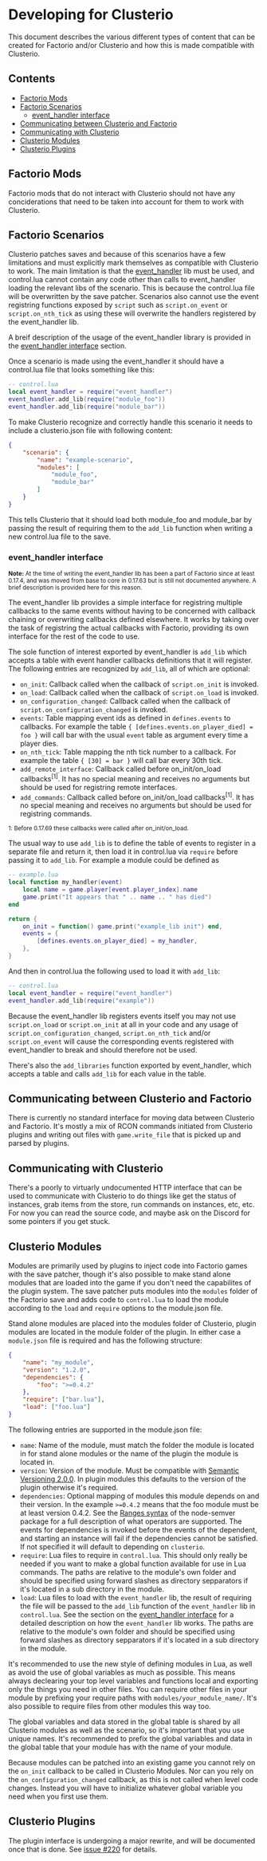 Developing for Clusterio
========================

This document describes the various different types of content that can
be created for Factorio and/or Clusterio and how this is made compatible
with Clusterio.


Contents
--------

- [Factorio Mods](#factorio-mods)
- [Factorio Scenarios](#factorio-scenarios)
    - [event_handler interface](#event_handler-interface)
- [Communicating between Clusterio and Factorio](#communicating-between-clusterio-and-factorio)
- [Communicating with Clusterio](#communicating-with-clusterio)
- [Clusterio Modules](#clusterio-modules)
- [Clusterio Plugins](#clusterio-plugins)


Factorio Mods
-------------

Factorio mods that do not interact with Clusterio should not have any
conciderations that need to be taken into account for them to work with
Clusterio.


Factorio Scenarios
------------------

Clusterio patches saves and because of this scenarios have a few
limitations and must explicitly mark themselves as compatible with
Clusterio to work.  The main limitation is that the
[event_handler](https://github.com/wube/factorio-data/blob/master/core/lualib/event_handler.lua)
lib must be used, and control.lua cannot contain any code other than
calls to event_handler loading the relevant libs of the scenario.
This is because the control.lua file will be overwritten by the save
patcher.  Scenarios also cannot use the event registring functions
exposed by `script` such as `script.on_event` or `script.on_nth_tick` as
using these will overwrite the handlers registered by the
event_handler lib.

A breif description of the usage of the event_handler library is
provided in the [event_handler interface](#event_handler-interface)
section.

Once a scenario is made using the event_handler it should have a
control.lua file that looks something like this:

```lua
-- control.lua
local event_handler = require("event_handler")
event_handler.add_lib(require("module_foo"))
event_handler.add_lib(require("module_bar"))
```

To make Clusterio recognize and correctly handle this scenario it
needs to include a clusterio.json file with following content:

```json
{
    "scenario": {
        "name": "example-scenario",
        "modules": [
            "module_foo",
            "module_bar"
        ]
    }
}
```

This tells Clusterio that it should load both module_foo and module_bar
by passing the result of requiring them to the  `add_lib` function when
writing a new control.lua file to the save.


### event_handler interface

<sub>**Note:** At the time of writing the event_handler lib has been
a part of Factorio since at least 0.17.4, and was moved from base to
core in 0.17.63 but is still not documented anywhere.  A brief
description is provided here for this reason.</sub>

The event_handler lib provides a simple interface for registring
multiple callbacks to the same events without having to be concerned
with callback chaining or overwriting callbacks defined elsewhere.  It
works by taking over the task of registring the actual callbacks with
Factorio, providing its own interface for the rest of the code to use.

The sole function of interest exported by event_handler is `add_lib`
which accepts a table with event handler callbacks definitions that it
will register.  The following entries are recognized by `add_lib`, all
of which are optional:

- `on_init`:
    Callback called when the callback of `script.on_init` is invoked.
- `on_load`:
    Callback called when the callback of `script.on_load` is invoked.
- `on_configuration_changed`:
    Callback called when the callback of
    `script.on_configuration_changed` is invoked.
- `events`:
    Table mapping event ids as defined in `defines.events` to callbacks.
    For example the table `{ [defines.events.on_player_died] = foo }`
    will call bar with the usual `event` table as argument every time a
    player dies.
- `on_nth_tick`:
    Table mapping the nth tick number to a callback.  For example the
    table `{ [30] = bar }` will call bar every 30th tick.
- `add_remote_interface`:
    Callback called before on_init/on_load callbacks<sup>[1]</sup>.  It
    has no special meaning and receives no arguments but should be used
    for registring remote interfaces.
- `add_commands`:
    Callback called before on_init/on_load callbacks<sup>[1]</sup>.  It
    has no special meaning and receives no arguments but should be used
    for registring commands.

<sub>1: Before 0.17.69 these callbacks were called after
on_init/on_load.</sub>

The usual way to use `add_lib` is to define the table of events to
register in a separate file and return it, then load it in control.lua
via `require` before passing it to `add_lib`.  For example a module
could be defined as

```lua
-- example.lua
local function my_handler(event)
    local name = game.player[event.player_index].name
    game.print("It appears that " .. name .. " has died")
end

return {
    on_init = function() game.print("example_lib init") end,
    events = {
        [defines.events.on_player_died] = my_handler,
    },
}
```

And then in control.lua the following used to load it with `add_lib`:

```lua
-- control.lua
local event_handler = require("event_handler")
event_handler.add_lib(require("example"))
```

Because the event_handler lib registers events itself you may not use
`script.on_load` or `script.on_init` at all in your code and any usage
of `script.on_configuration_changed`, `script.on_nth_tick` and/or
`script.on_event` will cause the corresponding events registered with
event_handler to break and should therefore not be used.

There's also the `add_libraries` function exported by event_handler,
which accepts a table and calls `add_lib` for each value in the table.


Communicating between Clusterio and Factorio
--------------------------------------------

There is currently no standard interface for moving data between
Clusterio and Factorio.  It's mostly a mix of RCON commands initiated
from Clusterio plugins and writing out files with `game.write_file` that
is picked up and parsed by plugins.


Communicating with Clusterio
----------------------------

There's a poorly to virtuarly undocumented HTTP interface that can be
used to communicate with Clusterio to do things like get the status of
instances, grab items from the store, run commands on instances, etc,
etc.  For now you can read the source code, and maybe ask on the Discord
for some pointers if you get stuck.


Clusterio Modules
-----------------

Modules are primarily used by plugins to inject code into Factorio games
with the save patcher, though it's also possible to make stand alone
modules that are loaded into the game if you don't need the capabilites
of the plugin system.  The save patcher puts modules into the `modules`
folder of the Factorio save and adds code to `control.lua` to load the
module according to the `load` and `require` options to the module.json
file.

Stand alone modules are placed into the modules folder of Clusterio,
plugin modules are located in the module folder of the plugin.  In
either case a `module.json` file is required and has the following
structure:

```json
{
    "name": "my_module",
    "version": "1.2.0",
    "dependencies": {
        "foo": ">=0.4.2"
    },
    "require": ["bar.lua"],
    "load": ["foo.lua"]
}
```

The following entries are supported in the module.json file:

- `name`:
    Name of the module, must match the folder the module is located in
    for stand alone modules or the name of the plugin the module is
    located in.
- `version`:
    Version of the module.  Must be compatible with [Semantic Versioning
    2.0.0](https://semver.org/).  In plugin modules this defaults to the
    version of the plugin otherwise it's required.
- `dependencies`:
    Optional mapping of modules this module depends on and their
    version.  In the example `>=0.4.2` means that the foo module must be
    at least version 0.4.2.  See the [Ranges
    syntax](https://www.npmjs.com/package/semver#ranges) of the
    node-semver package for a full description of what operators are
    supported.  The events for dependencies is invoked before the events
    of the dependent, and starting an instance will fail if the
    dependencies cannot be satisfied.  If not specified it will default
    to depending on `clusterio`.
- `require`:
    Lua files to require in `control.lua`.  This should only really be
    needed if you want to make a global function available for use in
    Lua commands.  The paths are relative to the module's own folder and
    should be specified using forward slashes as directory sepparators
    if it's located in a sub directory in the module.
- `load`:
    Lua files to load with the `event_handler` lib, the result of
    requiring the file will be passed to the `add_lib` function of the
    `event_handler` lib in `control.lua`.  See the section on the
    [event_handler interface](#event_handler-interface) for a detailed
    description on how the `event_handler` lib works.  The paths are
    relative to the module's own folder and should be specified using
    forward slashes as directory sepparators if it's located in a sub
    directory in the module.

It's recommended to use the new style of defining modules in Lua, as
well as avoid the use of global variables as much as possible.  This
means always declearing your top level variables and functions local and
exporting only the things you need in other files.  You can require
other files in your module by prefixing your require paths with
`modules/your_module_name/`.  It's also possible to require files from
other modules this way too.

The global variables and data stored in the global table is shared by
all Clusterio modules as well as the scenario, so it's important that
you use unique names.  It's recommended to prefix the global variables
and data in the global table that your module has with the name of your
module.

Because modules can be patched into an existing game you cannot rely on
the `on_init` callback to be called in Clusterio Modules.  Nor can you
rely on the `on_configuration_changed` callback, as this is not called
when level code changes.  Instead you will have to initialize whatever
global variable you need when you first use them.


Clusterio Plugins
-----------------

The plugin interface is undergoing a major rewrite, and will be
documented once that is done.  See
[issue #220](https://github.com/clusterio/factorioClusterio/issues/220)
for details.
